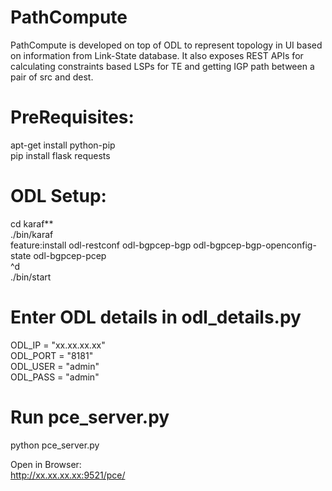 # PathCompute
PathCompute is developed on top of ODL to represent topology in UI based on information from Link-State database. It also exposes REST APIs for calculating constraints based LSPs for TE and getting IGP path between a pair of src and dest. 

# PreRequisites:
apt-get install python-pip\
pip install flask requests

# ODL Setup:
cd karaf**\
./bin/karaf\
feature:install odl-restconf odl-bgpcep-bgp odl-bgpcep-bgp-openconfig-state odl-bgpcep-pcep\
^d \
./bin/start

# Enter ODL details in odl_details.py
ODL_IP = "xx.xx.xx.xx"\
ODL_PORT = "8181"\
ODL_USER = "admin"\
ODL_PASS = "admin"

# Run pce_server.py
python pce_server.py

Open in Browser:\
http://xx.xx.xx.xx:9521/pce/ 
